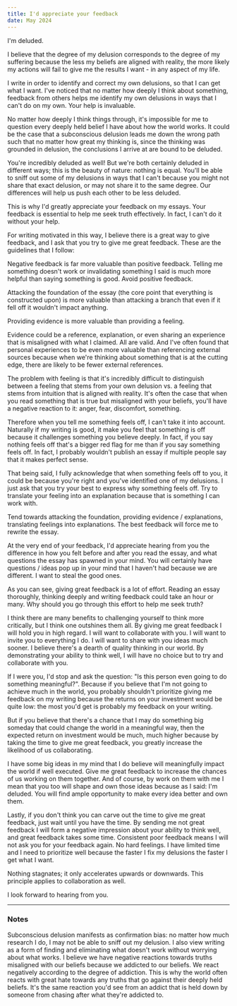 ```yaml
---
title: I'd appreciate your feedback
date: May 2024
---
```

I'm deluded.

I believe that the degree of my delusion corresponds to the degree of my suffering because the less my beliefs are aligned with reality, the more likely my actions will fail to give me the results I want - in any aspect of my life.

I write in order to identify and correct my own delusions, so that I can get what I want. I've noticed that no matter how deeply I think about something, feedback from others helps me identify my own delusions in ways that I can't do on my own. Your help is invaluable.

No matter how deeply I think things through, it's impossible for me to question every deeply held belief I have about how the world works. It could be the case that a subconscious delusion leads me down the wrong path such that no matter how great my thinking is, since the thinking was grounded in delusion, the conclusions I arrive at are bound to be deluded.<FootnoteReference number={1} />

You're incredibly deluded as well! But we're both certainly deluded in different ways; this is the beauty of nature: nothing is equal. You'll be able to sniff out some of my delusions in ways that I can't because you might not share that exact delusion, or may not share it to the same degree. Our differences will help us push each other to be less deluded.

This is why I'd greatly appreciate your feedback on my essays. Your feedback is essential to help me seek truth effectively. In fact, I can't do it without your help.

For writing motivated in this way, I believe there is a great way to give feedback, and I ask that you try to give me great feedback. These are the guidelines that I follow:

Negative feedback is far more valuable than positive feedback. Telling me something doesn't work or invalidating something I said is much more helpful than saying something is good. Avoid positive feedback. <FootnoteReference number={2} />

Attacking the foundation of the essay (the core point that everything is constructed upon) is more valuable than attacking a branch that even if it fell off it wouldn't impact anything.

Providing evidence is more valuable than providing a feeling. 

Evidence could be a reference, explanation, or even sharing an experience that is misaligned with what I claimed. All are valid. And I've often found that personal experiences to be even more valuable than referencing external sources because when we're thinking about something that is at the cutting edge, there are likely to be fewer external references.

The problem with feeling is that it's incredibly difficult to distinguish between a feeling that stems from your own delusion vs. a feeling that stems from intuition that is aligned with reality. It's often the case that when you read something that is true but misaligned with your beliefs, you'll have a negative reaction to it: anger, fear, discomfort, something. <FootnoteReference number={3} />

Therefore when you tell me something feels off, I can't take it into account. Naturally if my writing is good, it make you feel that something is off because it challenges something you believe deeply. In fact, if you say nothing feels off that's a bigger red flag for me than if you say something feels off. In fact, I probably wouldn't publish an essay if multiple people say that it makes perfect sense.

That being said, I fully acknowledge that when something feels off to you, it could be because you're right and you've identified one of my delusions. I just ask that you try your best to express why something feels off. Try to translate your feeling into an explanation because that is something I can work with.

Tend towards attacking the foundation, providing evidence / explanations, translating feelings into explanations. The best feedback will force me to rewrite the essay.

At the very end of your feedback, I'd appreciate hearing from you the difference in how you felt before and after you read the essay, and what questions the essay has spawned in your mind. You will certainly have questions / ideas pop up in your mind that I haven't had because we are different. I want to steal the good ones.

As you can see, giving great feedback is a lot of effort. Reading an essay thoroughly, thinking deeply and writing feedback could take an hour or many. Why should you go through this effort to help me seek truth?

I think there are many benefits to challenging yourself to think more critically, but I think one outshines them all. By giving me great feedback I will hold you in high regard. I will want to collaborate with you. I will want to invite you to everything I do. I will want to share with you ideas much sooner.  I believe there's a dearth of quality thinking in our world. By demonstrating your ability to think well, I will have no choice but to try and collaborate with you.

If I were you, I'd stop and ask the question: "Is this person even going to do something meaningful?". Because if you believe that I'm not going to achieve much in the world, you probably shouldn't prioritize giving me feedback on my writing because the returns on your investment would be quite low: the most you'd get is probably my feedback on your writing.

But if you believe that there's a chance that I may do something big someday that could change the world in a meaningful way, then the expected return on investment would be much, much higher because by taking the time to give me great feedback, you greatly increase the likelihood of us collaborating.

I have some big ideas in my mind that I do believe will meaningfully impact the world if well executed. Give me great feedback to increase the chances of us working on them together. And of course, by work on them with me I mean that you too will shape and own those ideas because as I said: I'm deluded. You will find ample opportunity to make every idea better and own them.

Lastly, if you don't think you can carve out the time to give me great feedback, just wait until you have the time. By sending me not great feedback I will form a negative impression about your ability to think well, and great feedback takes some time. Consistent poor feedback means I will not ask you for your feedback again. No hard feelings. I have limited time and I need to prioritize well because the faster I fix my delusions the faster I get what I want.

Nothing stagnates; it only accelerates upwards or downwards. This principle applies to collaboration as well.

I look forward to hearing from you.

---

### Notes

<Footnotes>

<Footnote number={1}>
Subconscious delusion manifests as confirmation bias: no matter how much research I do, I may not be able to sniff out my delusion.
</Footnote>

<Footnote number={2}>
I also view writing as a form of finding and eliminating what doesn't work without worrying about what works.
</Footnote>

<Footnote number={3}>
I believe we have negative reactions towards truths misaligned with our beliefs because we addicted to our beliefs. We react negatively according to the degree of addiction. This is why the world often reacts with great hate towards any truths that go against their deeply held beliefs. It's the same reaction you'd see from an addict that is held down by someone from chasing after what they're addicted to.
</Footnote>

</Footnotes>



